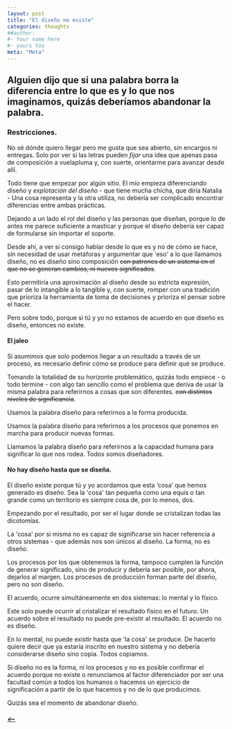 ```yaml
---
layout: post
title: "El diseño no existe"
categories: thoughts
##author:
#- Your name here
#- yours too
meta: "Meta"
---
```


## Alguien dijo que si una palabra borra la diferencia entre lo que es y lo que nos imaginamos, quizás deberíamos abandonar la palabra.

### Restricciones.
No sé dónde quiero llegar pero me gusta que sea abierto, sin encargos ni entregas. Solo por ver si las letras pueden *fijar* una idea que apenas pasa de composición a vuelapluma y, con suerte, orientarme para avanzar desde allí.

Todo tiene que empezar por algún sitio. El mío empieza diferenciando diseño y *explotación del diseño* - que tiene mucha chicha, que diría Natalia - Una cosa representa y la otra utiliza, no debería ser complicado encontrar diferencias entre ambas prácticas.

Dejando a un lado el rol del diseño y las personas que diseñan, porque lo de antes me parece suficiente a masticar y porque el diseño debería ser capaz de formularse sin importar el soporte.

Desde ahí, a ver si consigo hablar desde lo que es y no de cómo se hace, sin necesidad de usar metáforas y argumentar que 'eso' a lo que llamamos diseño, no es diseño sino composición ~~con patrones de un sistema en el que no se generan cambios, ni nuevos significados~~.

Esto permitiría una aproximación al diseño desde su estricta expresión, pasar de lo intangible a lo tangible y, con suerte, romper con una tradición que prioriza la herramienta de toma de decisiones y prioriza el pensar sobre el hacer.

Pero sobre todo, porque si tú y yo no estamos de acuerdo en que diseño es diseño, entonces no existe.


#### El jaleo
Si asumimos que solo podemos llegar a un resultado a través de un proceso, es necesario definir cómo se produce para definir qué se produce.

Tomando la totalidad de su horizonte problemático, quizás todo empiece - o todo termine - con algo tan sencillo como el problema que deriva de usar la misma palabra para referirnos a cosas que son diferentes. ~~con distintos niveles de significancia~~.

Usamos la palabra diseño para referirnos a la forma producida.

Usamos la palabra diseño para referirnos a los procesos que ponemos en marcha para producir nuevas formas.

Llamamos la palabra diseño para referirnos a la capacidad humana para significar lo que nos rodea. Todos somos diseñadores.

#### No hay diseño hasta que se diseña.
El diseño existe porque tú y yo acordamos que esta ‘cosa’ que hemos generado es diseño. Sea la 'cosa' tan pequeña como una equis o tan grande como un territorio es siempre cosa de, por lo menos, dos.

Empezando por el resultado, por ser el lugar donde se cristalizan todas las dicotomías.

La 'cosa' por si misma no es capaz de significarse sin hacer referencia a otros sistemas - que además nos son únicos al diseño. La forma, no es diseño.

Los procesos por los que obtenemos la forma, tampoco cumplen la función de generar significado, sino de producir y debería ser posible, por ahora, dejarlos al margen. Los procesos de producción forman parte del diseño, pero no son diseño.

El acuerdo, ocurre simultáneamente en dos sistemas: lo mental y lo físico.

Este solo puede ocurrir al cristalizar el resultado físico en el futuro. Un acuerdo sobre el resultado no puede pre-existir al resultado. El acuerdo no es diseño.

En lo mental, no puede existir hasta que 'la cosa' se produce. De hacerlo quiere decir que ya estaría inscrito en nuestro sistema y no debería considerarse diseño sino copia. Todos copiamos.

Si diseño no es la forma, ni los procesos y no es posible confirmar el acuerdo porque no existe o renunciamos al factor diferenciador por ser una facultad común a todos los humanos o hacemos un ejercicio de significación a partir de lo que hacemos y no de lo que producimos.

Quizás sea el momento de abandonar diseño.



##### [⟵](/../../incomplete/index.html)
